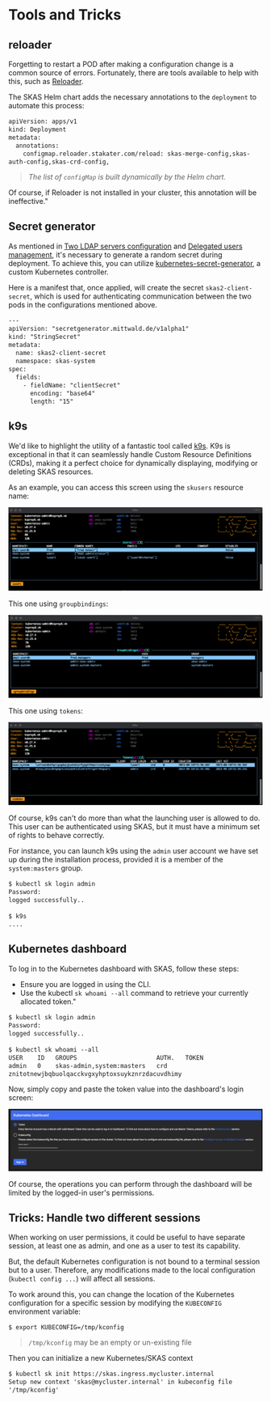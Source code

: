 # Tools and Tricks

## reloader

Forgetting to restart a POD after making a configuration change is a common source of errors. Fortunately, 
there are tools available to help with this, such as [Reloader](https://github.com/stakater/Reloader).

The SKAS Helm chart adds the necessary annotations to the `deployment` to automate this process:

```
apiVersion: apps/v1
kind: Deployment
metadata:
  annotations:
    configmap.reloader.stakater.com/reload: skas-merge-config,skas-auth-config,skas-crd-config,
```

> _The list of `configMap` is built dynamically by the Helm chart._

Of course, if Reloader is not installed in your cluster, this annotation will be ineffective."

## Secret generator

As mentioned in [Two LDAP servers configuration](twoldapservers.md) and [Delegated users management](delegated.md), 
it's necessary to generate a random secret during deployment. To achieve this, you can utilize 
[kubernetes-secret-generator](https://github.com/mittwald/kubernetes-secret-generator), a custom Kubernetes controller.

Here is a manifest that, once applied, will create the secret `skas2-client-secret`, which is used for authenticating 
communication between the two pods in the configurations mentioned above.

``` { .yaml .copy }
---
apiVersion: "secretgenerator.mittwald.de/v1alpha1"
kind: "StringSecret"
metadata:
  name: skas2-client-secret
  namespace: skas-system
spec:
  fields:
    - fieldName: "clientSecret"
      encoding: "base64"
      length: "15"
```

## k9s

We'd like to highlight the utility of a fantastic tool called [k9s](https://github.com/derailed/k9s). 
K9s is exceptional in that it can seamlessly handle Custom Resource Definitions (CRDs), making it a perfect choice 
for dynamically displaying, modifying or deleting SKAS resources.

As an example, you can access this screen using the `skusers` resource name:

![](images/k9s-1.png)

This one using `groupbindings`:

![](images/k9s-2.png)

This one using `tokens`:

![](images/k9s-3.png)

Of course, k9s can't do more than what the launching user is allowed to do. This user can be authenticated using SKAS, but it must have a minimum set of rights to behave correctly.

For instance, you can launch k9s using the `admin` user account we have set up during the installation process, provided it is a member of the `system:masters` group.

```shell
$ kubectl sk login admin
Password:
logged successfully..

$ k9s
....
```

## Kubernetes dashboard

To log in to the Kubernetes dashboard with SKAS, follow these steps:

- Ensure you are logged in using the CLI.
- Use the kubectl `sk whoami --all` command to retrieve your currently allocated token."


```shell
$ kubectl sk login admin
Password:
logged successfully..

$ kubectl sk whoami --all
USER    ID   GROUPS                      AUTH.   TOKEN
admin   0    skas-admin,system:masters   crd     znitotnewjbqbuolqacckvgxyhptoxsuykznrzdacuvdhimy
```

Now, simply copy and paste the token value into the dashboard's login screen:

![](images/dashboard1.png)

Of course, the operations you can perform through the dashboard will be limited by the logged-in user's permissions.

## Tricks: Handle two different sessions

When working on user permissions, it could be useful to have separate session, at least one as admin, and one as 
a user to test its capability.

But, the default Kubernetes configuration is not bound to a terminal session but to a user. Therefore, any modifications 
made to the local configuration (`kubectl config ...`) will affect all sessions.

To work around this, you can change the location of the Kubernetes configuration for a specific session by modifying 
the `KUBECONFIG` environment variable:

```shell
$ export KUBECONFIG=/tmp/kconfig
```

> `/tmp/kconfig` may be an empty or un-existing file

Then you can initialize a new Kubernetes/SKAS context

```shell
$ kubectl sk init https://skas.ingress.mycluster.internal
Setup new context 'skas@mycluster.internal' in kubeconfig file '/tmp/kconfig'
```



